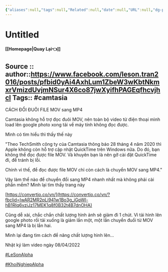 ```yaml
---
{"aliases":null,"tags":null,"Related":null,"date":null,"URL":null,"dg-publish":true,"image":null,"permalink":"/IT/Camtasia/CÁCH ĐỔI ĐUÔI FILE MOV sang MP4/","dgPassFrontmatter":true,"noteIcon":"2","created":"2024-02-01T10:33:37.885+07:00","updated":"2024-02-01T10:52:55.260+07:00"}
---
```


# Untitled
**[[Homepage\|Quay Lại👈]]**

Source ::
author::https://www.facebook.com/leson.tran2016/posts/pfbid0yAi4AxhLum1ZbeW3wKbtNkmxrVmizdUvjmNSur4X6co87jwXyifhPAGEqfhcvjhcl
Tags:: #camtasia 
---

CÁCH ĐỔI ĐUÔI FILE MOV sang MP4

Camtasia không hỗ trợ đọc đuôi MOV, nên toàn bộ video từ điện thoại mình load lên google photo xong tải về máy tính không đọc được.

Mình có tìm hiểu thì thấy thế này

"Theo TechSmith công ty của Camtasia thông báo 28 tháng 4 năm 2020 thì Apple không còn hỗ trợ cập nhật QuickTime trên Windows nữa. Do đó, bạn không thể đọc được file MOV. Và khuyên bạn là nên gỡ cài đặt QuickTime đi, để tránh bị lỗi.

Chính vì thế, để đọc được file MOV chỉ còn cách là chuyển MOV sang MP4."

Vậy làm thể nào để chuyển đổi sang MP4 nhanh nhất mà không phải cài phần mềm? Mình lại tìm thấy trang này

[https://convertio.co/vn/](https://convertio.co/vn/?fbclid=IwAR2MR2pLi941w1Bo3g_iGpWl-hB1RIq6vziJz17MEK1q8f0B32t4B7dnOHA)

Cũng dễ xài, chắc chắn chất lượng hình ảnh sẽ giảm đi 1 chút. Vì tải hình lên google photo rồi tải xuống là giảm lần một, một lần chuyển đuổi từ MOV sang MP4 là bị lần hai.

Mình lại đang tìm cách để nâng chất lượng hình lên...

Nhật ký làm video ngày 08/04/2022

[#LeSonAlpha](https://www.facebook.com/hashtag/lesonalpha?__eep__=6&__cft__[0]=AZWMeWKgUIW3LnOwdokZKC1OzAQ6o-P9-5J6MoKx_uMLAbWe5ORzzjHD_cU7xDsNvOmVLA_bD_gUzAzp_WCqGi2-mULIBikyTXFHjP1VyeGqo13HI_m8iB2ht5bPvF_RxyGYUIajSO4_TdvUg2LLdKH6vdh2dhCqoHwjBwlIlqMD8JIuSBPz4LEceyV8tGmo6v4&__tn__=*NK-R)

[#KhoiNghiepAlpha](https://www.facebook.com/hashtag/khoinghiepalpha?__eep__=6&__cft__[0]=AZWMeWKgUIW3LnOwdokZKC1OzAQ6o-P9-5J6MoKx_uMLAbWe5ORzzjHD_cU7xDsNvOmVLA_bD_gUzAzp_WCqGi2-mULIBikyTXFHjP1VyeGqo13HI_m8iB2ht5bPvF_RxyGYUIajSO4_TdvUg2LLdKH6vdh2dhCqoHwjBwlIlqMD8JIuSBPz4LEceyV8tGmo6v4&__tn__=*NK-R)